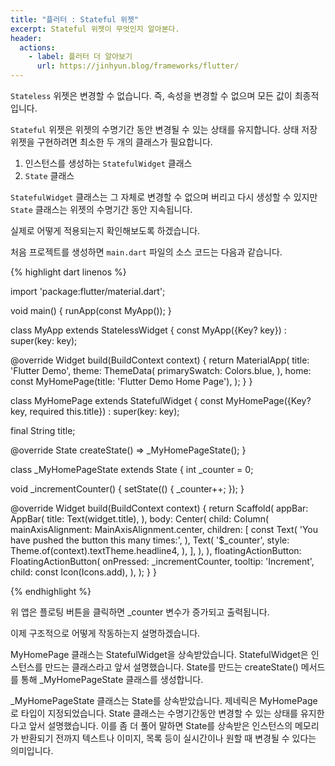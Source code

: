 ```yaml
---
title: "플러터 : Stateful 위젯"
excerpt: Stateful 위젯이 무엇인지 알아본다.
header:
  actions:
    - label: 플러터 더 알아보기
      url: https://jinhyun.blog/frameworks/flutter/
---
```


`Stateless` 위젯은 변경할 수 없습니다. 즉, 속성을 변경할 수 없으며 모든 값이 최종적입니다.

`Stateful` 위젯은 위젯의 수명기간 동안 변경될 수 있는 상태를 유지합니다. 상태 저장 위젯을 구현하려면 최소한 두 개의 클래스가 필요합니다.

1. 인스턴스를 생성하는 `StatefulWidget` 클래스
2. `State` 클래스

`StatefulWidget` 클래스는 그 자체로 변경할 수 없으며 버리고 다시 생성할 수 있지만 `State` 클래스는 위젯의 수명기간 동안 지속됩니다.

실제로 어떻게 적용되는지 확인해보도록 하겠습니다.

처음 프로젝트를 생성하면 `main.dart` 파일의 소스 코드는 다음과 같습니다.

{% highlight dart linenos %}

import 'package:flutter/material.dart';

void main() {
  runApp(const MyApp());
}

class MyApp extends StatelessWidget {
  const MyApp({Key? key}) : super(key: key);

  @override
  Widget build(BuildContext context) {
    return MaterialApp(
      title: 'Flutter Demo',
      theme: ThemeData(
        primarySwatch: Colors.blue,
      ),
      home: const MyHomePage(title: 'Flutter Demo Home Page'),
    );
  }
}

class MyHomePage extends StatefulWidget {
  const MyHomePage({Key? key, required this.title}) : super(key: key);

  final String title;

  @override
  State<MyHomePage> createState() => _MyHomePageState();
}

class _MyHomePageState extends State<MyHomePage> {
  int _counter = 0;

  void _incrementCounter() {
    setState(() {
      _counter++;
    });
  }

  @override
  Widget build(BuildContext context) {
    return Scaffold(
      appBar: AppBar(
        title: Text(widget.title),
      ),
      body: Center(
        child: Column(
          mainAxisAlignment: MainAxisAlignment.center,
          children: <Widget>[
            const Text(
              'You have pushed the button this many times:',
            ),
            Text(
              '$_counter',
              style: Theme.of(context).textTheme.headline4,
            ),
          ],
        ),
      ),
      floatingActionButton: FloatingActionButton(
        onPressed: _incrementCounter,
        tooltip: 'Increment',
        child: const Icon(Icons.add),
      ),
    );
  }
}

{% endhighlight %}

위 앱은 플로팅 버튼을 클릭하면 _counter 변수가 증가되고 출력됩니다.

이제 구조적으로 어떻게 작동하는지 설명하겠습니다.

MyHomePage 클래스는 StatefulWidget을 상속받았습니다. StatefulWidget은 인스턴스를 만드는 클래스라고 앞서 설명했습니다. State를 만드는 createState() 메서드를 통해 _MyHomePageState 클래스를 생성합니다.

_MyHomePageState 클래스는 State를 상속받았습니다. 제네릭은 MyHomePage로 타입이 지정되었습니다. State 클래스는 수명기간동안 변경할 수 있는 상태를 유지한다고 앞서 설명했습니다. 이를 좀 더 풀어 말하면 State를 상속받은 인스턴스의 메모리가 반환되기 전까지 텍스트나 이미지, 목록 등이 실시간이나 원할 때 변경될 수 있다는 의미입니다.
